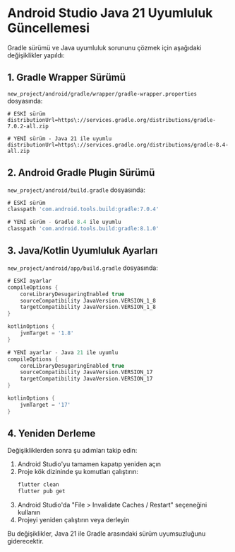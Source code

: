 # Android Studio Java 21 Uyumluluk Güncellemesi

Gradle sürümü ve Java uyumluluk sorununu çözmek için aşağıdaki değişiklikler yapıldı:

## 1. Gradle Wrapper Sürümü

`new_project/android/gradle/wrapper/gradle-wrapper.properties` dosyasında:

```properties
# ESKİ sürüm
distributionUrl=https\://services.gradle.org/distributions/gradle-7.0.2-all.zip

# YENİ sürüm - Java 21 ile uyumlu
distributionUrl=https\://services.gradle.org/distributions/gradle-8.4-all.zip
```

## 2. Android Gradle Plugin Sürümü

`new_project/android/build.gradle` dosyasında:

```gradle
# ESKİ sürüm
classpath 'com.android.tools.build:gradle:7.0.4'

# YENİ sürüm - Gradle 8.4 ile uyumlu
classpath 'com.android.tools.build:gradle:8.1.0'
```

## 3. Java/Kotlin Uyumluluk Ayarları

`new_project/android/app/build.gradle` dosyasında:

```gradle
# ESKİ ayarlar
compileOptions {
    coreLibraryDesugaringEnabled true
    sourceCompatibility JavaVersion.VERSION_1_8
    targetCompatibility JavaVersion.VERSION_1_8
}

kotlinOptions {
    jvmTarget = '1.8'
}

# YENİ ayarlar - Java 21 ile uyumlu
compileOptions {
    coreLibraryDesugaringEnabled true
    sourceCompatibility JavaVersion.VERSION_17
    targetCompatibility JavaVersion.VERSION_17
}

kotlinOptions {
    jvmTarget = '17'
}
```

## 4. Yeniden Derleme

Değişikliklerden sonra şu adımları takip edin:

1. Android Studio'yu tamamen kapatıp yeniden açın
2. Proje kök dizininde şu komutları çalıştırın:
   ```bash
   flutter clean
   flutter pub get
   ```
3. Android Studio'da "File > Invalidate Caches / Restart" seçeneğini kullanın
4. Projeyi yeniden çalıştırın veya derleyin

Bu değişiklikler, Java 21 ile Gradle arasındaki sürüm uyumsuzluğunu giderecektir.
